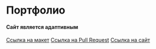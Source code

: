 # Портфолио
#### Сайт является адаптивным
[Ссылка на макет](https://www.figma.com/file/6FMWkB94wE7KTkcCgUXtnC/%D0%94%D0%B8%D0%BF%D0%BB%D0%BE%D0%BC%D0%BD%D1%8B%D0%B9-%D0%BF%D1%80%D0%BE%D0%B5%D0%BA%D1%82?type=design&node-id=1-9780&mode=design&t=dFRvmOGVRKyfLGFM-0)
[Ссылка на Pull Request](https://github.com/WebKit372/movies-explorer-frontend/pull/2)
[Ссылка на сайт](https://webkitdiploma.nomoredomainsmonster.ru/)

